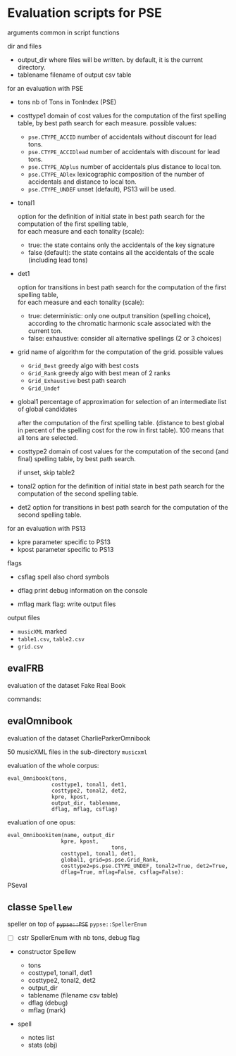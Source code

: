 # Evaluation scripts for PSE





arguments common in script functions 

dir and files

- output_dir
  where files will be written.
  by default, it is the current directory.
- tablename
  filename of output csv table

for an evaluation with PSE

- tons
  nb of Tons in TonIndex (PSE)

- costtype1
  domain of cost values for the computation of the first spelling table, 
  by best path search for each measure.
  possible values:

  - `pse.CTYPE_ACCID`
    number of accidentals without discount for lead tons.
  - `pse.CTYPE_ACCIDlead`
    number of accidentals with discount for lead tons.
  - `pse.CTYPE_ADplus`
    number of accidentals plus distance to local ton.
  - `pse.CTYPE_ADlex`
    lexicographic composition of the number of accidentals and distance to local ton.
  - `pse.CTYPE_UNDEF` 
    unset (default),  PS13 will be used.

- tonal1

  option for the definition of initial state in best path search 
  for the computation of the first spelling table,  
  for each measure and each tonality (scale):

  - true: the state contains only the accidentals of the key signature
  - false (default):  the state contains all the accidentals of the scale (including lead tons)

- det1

  option for transitions in best path search 
  for the computation of the first spelling table,  
  for each measure and each tonality (scale):

  - true: deterministic: only one output transition (spelling choice), 
    according to the chromatic harmonic scale associated with the current  ton.
  - false: exhaustive: consider all alternative spellings (2 or 3 choices)

- grid
  name of algorithm for the computation of the grid.
  possible values

  - `Grid_Best`
    greedy algo with best costs
  - `Grid_Rank`
    greedy algo with best mean of 2 ranks
  - `Grid_Exhaustive`
    best path search
  - `Grid_Undef`

- global1
  percentage of approximation for selection of an intermediate list of global candidates

  after the computation of the first spelling table.
  (distance to best global in percent of the spelling cost for the row in first table).
  100 means that all tons are selected.

- costtype2
  domain of cost values for the computation of the second (and final) spelling table, by best path search.

  if unset, skip table2

- tonal2
  option for the definition of initial state in best path search 
  for the computation of the second spelling table.  

- det2
  option for transitions in best path search 
  for the computation of the second spelling table.

for an evaluation with PS13

- kpre
  parameter specific to PS13
- kpost
  parameter specific to PS13

flags

- csflag
  spell also chord symbols

- dflag
  print debug information on the console

- mflag
  mark flag: write output files

  

output files

- `musicXML`
  marked
- `table1.csv`, `table2.csv`
- `grid.csv`





## evalFRB

evaluation of the dataset Fake Real Book

commands:





## evalOmnibook

evaluation of the dataset CharlieParkerOmnibook

50 musicXML files in the sub-directory `musicxml`



evaluation of the whole corpus:

```
eval_Omnibook(tons, 
              costtype1, tonal1, det1, 
              costtype2, tonal2, det2, 
              kpre, kpost, 
              output_dir, tablename, 
              dflag, mflag, csflag)
```



evaluation of one opus:

```
eval_Omnibookitem(name, output_dir   
                 kpre, kpost, 
								 tons,          
                 costtype1, tonal1, det1,       
                 global1, grid=ps.pse.Grid_Rank,
                 costtype2=ps.pse.CTYPE_UNDEF, tonal2=True, det2=True,      
                 dflag=True, mflag=False, csflag=False): 
```











PSeval

## classe `Spellew`

speller on top of  ~~`pypse::PSE`~~   `pypse::SpellerEnum` 

- [ ] cstr SpellerEnum with nb tons, debug flag



- constructor Spellew
  - tons
  - costtype1, tonal1, det1
  - costtype2, tonal2, det2
  - output_dir 
  - tablename (filename csv table)
  - dflag (debug)
  - mflag (mark)



- spell
  - notes list
  - stats (obj)
